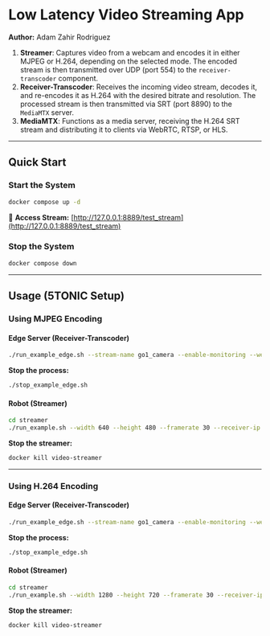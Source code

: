 # Low Latency Video Streaming App

**Author:** Adam Zahir Rodriguez

1. **Streamer**: Captures video from a webcam and encodes it in either MJPEG or H.264, depending on the selected mode. The encoded stream is then transmitted over UDP (port 554) to the `receiver-transcoder` component.
2. **Receiver-Transcoder**: Receives the incoming video stream, decodes it, and re-encodes it as H.264 with the desired bitrate and resolution. The processed stream is then transmitted via SRT (port 8890) to the `MediaMTX` server.
3. **MediaMTX**: Functions as a media server, receiving the H.264 SRT stream and distributing it to clients via WebRTC, RTSP, or HLS.

---

## **Quick Start**  
### **Start the System**
```bash
docker compose up -d
```
🔗 **Access Stream:** [http://127.0.0.1:8889/test_stream](http://127.0.0.1:8889/test_stream)  

### **Stop the System**
```bash
docker compose down
```

---

## **Usage (5TONIC Setup)**  

### **Using MJPEG Encoding**  
#### **Edge Server (Receiver-Transcoder)**
```bash
./run_example_edge.sh --stream-name go1_camera --enable-monitoring --webrtc-additional-hosts 10.5.1.21
```
**Stop the process:**
```bash
./stop_example_edge.sh
```

#### **Robot (Streamer)**
```bash
cd streamer
./run_example.sh --width 640 --height 480 --framerate 30 --receiver-ip 10.11.7.4 --receiver-port 5554 --use-d435i
```
**Stop the streamer:**
```bash
docker kill video-streamer
```

---

### **Using H.264 Encoding**  
#### **Edge Server (Receiver-Transcoder)**
```bash
./run_example_edge.sh --stream-name go1_camera --enable-monitoring --webrtc-additional-hosts 10.5.1.21 --use-h264
```
**Stop the process:**
```bash
./stop_example_edge.sh
```

#### **Robot (Streamer)**
```bash
cd streamer
./run_example.sh --width 1280 --height 720 --framerate 30 --receiver-ip 10.11.7.4 --receiver-port 5554 --use-d435i --use-h264 --bitrate 5000
```
**Stop the streamer:**
```bash
docker kill video-streamer
```
